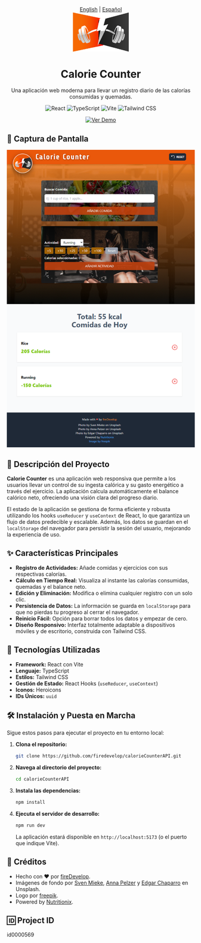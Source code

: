 <div align="center">
  <a href="README.md">English</a> | <a href="README.es.md">Español</a>
</div>

<div align="center">
  <img src="./public/logo.svg" alt="Logo Calorie Counter" width="150" />
  <h1 align="center">Calorie Counter</h1>
</div>

<p align="center">
  Una aplicación web moderna para llevar un registro diario de las calorías consumidas y quemadas.
</p>

<p align="center">
  <img src="https://img.shields.io/badge/React-61DAFB?style=for-the-badge&logo=react&logoColor=black" alt="React" />
  <img src="https://img.shields.io/badge/TypeScript-3178C6?style=for-the-badge&logo=typescript&logoColor=white" alt="TypeScript" />
  <img src="https://img.shields.io/badge/Vite-646CFF?style=for-the-badge&logo=vite&logoColor=white" alt="Vite" />
  <img src="https://img.shields.io/badge/Tailwind_CSS-06B6D4?style=for-the-badge&logo=tailwindcss&logoColor=white" alt="Tailwind CSS" />
</p>

<p align="center">
  <a href="https://calorie-counter-api-usereducer.netlify.app/" target="_blank">
    <img src="https://img.shields.io/badge/Ver_Demo-28B2A8?style=for-the-badge&logo=vercel&logoColor=white" alt="Ver Demo" />
  </a>
</p>

## 📸 Captura de Pantalla

![Captura de Pantalla de Calorie Counter](./public/screen-1.png)

## 📝 Descripción del Proyecto

**Calorie Counter** es una aplicación web responsiva que permite a los usuarios llevar un control de su ingesta calórica y su gasto energético a través del ejercicio. La aplicación calcula automáticamente el balance calórico neto, ofreciendo una visión clara del progreso diario.

El estado de la aplicación se gestiona de forma eficiente y robusta utilizando los hooks `useReducer` y `useContext` de React, lo que garantiza un flujo de datos predecible y escalable. Además, los datos se guardan en el `localStorage` del navegador para persistir la sesión del usuario, mejorando la experiencia de uso.

## ✨ Características Principales

- **Registro de Actividades:** Añade comidas y ejercicios con sus respectivas calorías.
- **Cálculo en Tiempo Real:** Visualiza al instante las calorías consumidas, quemadas y el balance neto.
- **Edición y Eliminación:** Modifica o elimina cualquier registro con un solo clic.
- **Persistencia de Datos:** La información se guarda en `localStorage` para que no pierdas tu progreso al cerrar el navegador.
- **Reinicio Fácil:** Opción para borrar todos los datos y empezar de cero.
- **Diseño Responsivo:** Interfaz totalmente adaptable a dispositivos móviles y de escritorio, construida con Tailwind CSS.

## 🚀 Tecnologías Utilizadas

- **Framework:** React con Vite
- **Lenguaje:** TypeScript
- **Estilos:** Tailwind CSS
- **Gestión de Estado:** React Hooks (`useReducer`, `useContext`)
- **Iconos:** Heroicons
- **IDs Únicos:** `uuid`

## 🛠️ Instalación y Puesta en Marcha

Sigue estos pasos para ejecutar el proyecto en tu entorno local:

1. **Clona el repositorio:**
   ```bash
   git clone https://github.com/firedevelop/calorieCounterAPI.git
   ```

2. **Navega al directorio del proyecto:**
   ```bash
   cd calorieCounterAPI
   ```

3. **Instala las dependencias:**
   ```bash
   npm install
   ```

4. **Ejecuta el servidor de desarrollo:**
   ```bash
   npm run dev
   ```
   La aplicación estará disponible en `http://localhost:5173` (o el puerto que indique Vite).


## 📄 Créditos

- Hecho con ❤️ por [fireDevelop](https://github.com/fireDevelop).
- Imágenes de fondo por [Sven Mieke](https://unsplash.com/@sxoxm), [Anna Pelzer](https://unsplash.com/@annapelzer) y [Edgar Chaparro](https://unsplash.com/@echaparro) en Unsplash.
- Logo por [freepik](https://www.freepik.com/free-vector/fitness-center-logo-design-template_35897801.htm#fromView=keyword&page=1&position=19&uuid=bd785584-eadb-4377-aaf0-1e9f224df9d0).
- Powered by [Nutritionix](https://www.nutritionix.com/).

## 🆔 Project ID
id0000569